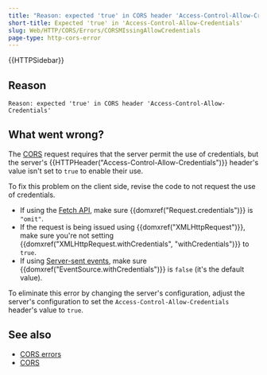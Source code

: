 ```yaml
---
title: "Reason: expected 'true' in CORS header 'Access-Control-Allow-Credentials'"
short-title: Expected 'true' in 'Access-Control-Allow-Credentials'
slug: Web/HTTP/CORS/Errors/CORSMIssingAllowCredentials
page-type: http-cors-error
---
```


{{HTTPSidebar}}

## Reason

```plain
Reason: expected 'true' in CORS header 'Access-Control-Allow-Credentials'
```

## What went wrong?

The [CORS](/en-US/docs/Web/HTTP/CORS) request requires that the server permit the use of
credentials, but the server's {{HTTPHeader("Access-Control-Allow-Credentials")}}
header's value isn't set to `true` to enable their use.

To fix this problem on the client side, revise the code to not request the use of
credentials.

- If using the [Fetch API](/en-US/docs/Web/API/Fetch_API), make sure
  {{domxref("Request.credentials")}} is `"omit"`.
- If the request is being issued using {{domxref("XMLHttpRequest")}}, make sure you're
  not setting {{domxref("XMLHttpRequest.withCredentials", "withCredentials")}} to
  `true`.
- If using [Server-sent events](/en-US/docs/Web/API/Server-sent_events),
  make sure {{domxref("EventSource.withCredentials")}} is `false` (it's the
  default value).

To eliminate this error by changing the server's configuration, adjust the server's
configuration to set the `Access-Control-Allow-Credentials` header's value to
`true`.

## See also

- [CORS errors](/en-US/docs/Web/HTTP/CORS/Errors)
- [CORS](/en-US/docs/Web/HTTP/CORS)
